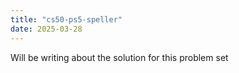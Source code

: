 ```yaml
---
title: "cs50-ps5-speller"
date: 2025-03-28
---
```


Will be writing about the solution for this problem set
